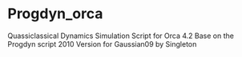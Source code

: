 # Progdyn_orca
 Quassiclassical Dynamics Simulation Script for Orca 4.2
 Base on the Progdyn script 2010 Version for Gaussian09 by Singleton
 
